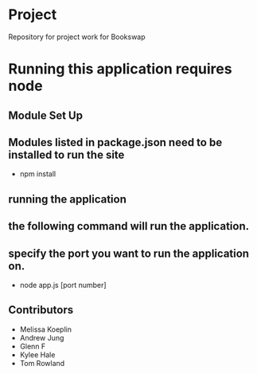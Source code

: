 # Project
Repository for project work for Bookswap

# Running this application requires node

## Module Set Up
## Modules listed in package.json need to be installed to run the site

- npm install

## running the application 
## the following command will run the application. 
## specify the port you want to run the application on.

- node app.js [port number]


## Contributors

- Melissa Koeplin
- Andrew Jung
- Glenn F
- Kylee Hale 
- Tom Rowland
